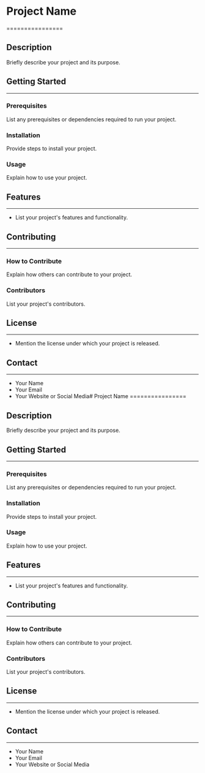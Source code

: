 # Project Name
================

## Description
Briefly describe your project and its purpose.

## Getting Started
---------------

### Prerequisites
List any prerequisites or dependencies required to run your project.

### Installation
Provide steps to install your project.

### Usage
Explain how to use your project.

## Features
-----------

* List your project's features and functionality.

## Contributing
------------

### How to Contribute
Explain how others can contribute to your project.

### Contributors
List your project's contributors.

## License
-------

* Mention the license under which your project is released.

## Contact
-------

* Your Name
* Your Email
* Your Website or Social Media# Project Name
================

## Description
Briefly describe your project and its purpose.

## Getting Started
---------------

### Prerequisites
List any prerequisites or dependencies required to run your project.

### Installation
Provide steps to install your project.

### Usage
Explain how to use your project.

## Features
-----------

* List your project's features and functionality.

## Contributing
------------

### How to Contribute
Explain how others can contribute to your project.

### Contributors
List your project's contributors.

## License
-------

* Mention the license under which your project is released.

## Contact
-------

* Your Name
* Your Email
* Your Website or Social Media
